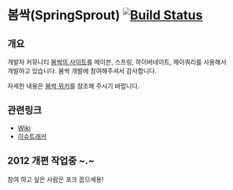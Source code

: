 봄싹(SpringSprout) [![Build Status](https://secure.travis-ci.org/spring-sprout/springsprout.png?branch=master)](http://travis-ci.org/spring-sprout/springsprout)
===========================

## 개요
개발자 커뮤니티 [봄싹의 사이트](http://springsprout.org)를 메이븐, 스프링, 하이버네이트, 제이쿼리를 사용해서 개발하고 있습니다.
봄싹 개발에 참여해주셔서 감사합니다.

자세한 내용은 [봄싹 위키](http://wiki.springsprout.org/display/SSD/Home)를 참조해 주시기 바랍니다.

## 관련링크
* [Wiki](http://wiki.springsprout.org/display/SSD/Home)
* [이슈트래커](http://jira.springsprout.org)

## 2012 개편 작업중 ~.~
참여 하고 싶은 사람은 포크 꼽으세용!
